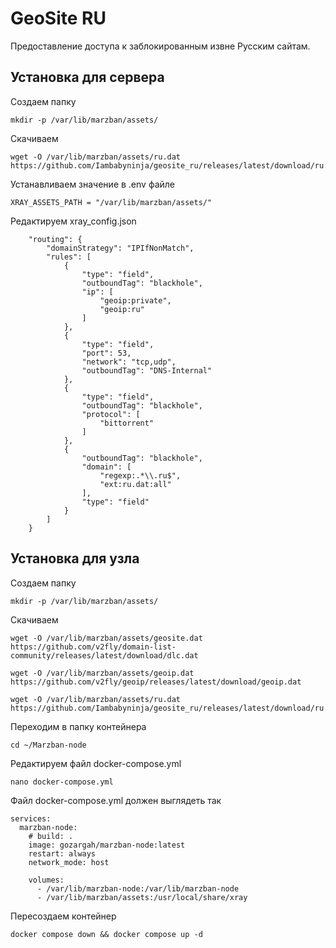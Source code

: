 # 
# GeoSite RU
Предоставление доступа к заблокированным извне Русским сайтам.
## Установка для сервера

Создаем папку 
```
mkdir -p /var/lib/marzban/assets/
```

Скачиваем 
```
wget -O /var/lib/marzban/assets/ru.dat https://github.com/Iambabyninja/geosite_ru/releases/latest/download/ru.dat
```

Устанавливаем значение в .env файле
```
XRAY_ASSETS_PATH = "/var/lib/marzban/assets/"
```

Редактируем xray_config.json

```
    "routing": {
        "domainStrategy": "IPIfNonMatch",
        "rules": [
            {
                "type": "field",
                "outboundTag": "blackhole",
                "ip": [
                    "geoip:private",
                    "geoip:ru"
                ]
            },
            {
                "type": "field",
                "port": 53,
                "network": "tcp,udp",
                "outboundTag": "DNS-Internal"
            },
            {
                "type": "field",
                "outboundTag": "blackhole",
                "protocol": [
                    "bittorrent"
                ]
            },
            {
                "outboundTag": "blackhole",
                "domain": [
                    "regexp:.*\\.ru$",
                    "ext:ru.dat:all"
                ],
                "type": "field"
            }
        ]
    }
```

## Установка для узла

Создаем папку 
```
mkdir -p /var/lib/marzban/assets/
```

Скачиваем 
```
wget -O /var/lib/marzban/assets/geosite.dat https://github.com/v2fly/domain-list-community/releases/latest/download/dlc.dat
```
```
wget -O /var/lib/marzban/assets/geoip.dat https://github.com/v2fly/geoip/releases/latest/download/geoip.dat
```
```
wget -O /var/lib/marzban/assets/ru.dat https://github.com/Iambabyninja/geosite_ru/releases/latest/download/ru.dat
```

Переходим в папку контейнера
```
cd ~/Marzban-node
```

Редактируем файл docker-compose.yml
```
nano docker-compose.yml
```

Файл docker-compose.yml должен выглядеть так

```
services:
  marzban-node:
    # build: .
    image: gozargah/marzban-node:latest
    restart: always
    network_mode: host

    volumes:
      - /var/lib/marzban-node:/var/lib/marzban-node
      - /var/lib/marzban/assets:/usr/local/share/xray
```

Пересоздаем контейнер

```
docker compose down && docker compose up -d
```
